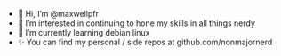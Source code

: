 - 👋 Hi, I’m @maxwellpfr
- 👀 I’m interested in continuing to hone my skills in all things nerdy
- 🌱 I’m currently learning debian linux
- ✨ You can find my personal / side repos at github.com/nonmajornerd
<!---
maxwellpfr/maxwellpfr is a ✨ special ✨ repository because its `README.md` (this file) appears on your GitHub profile.
You can click the Preview link to take a look at your changes.
--->

